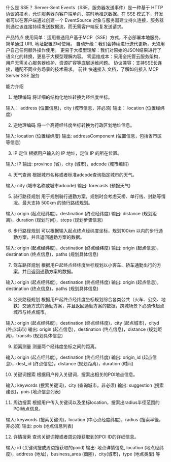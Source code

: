 什么是 SSE？
Server-Sent Events（SSE，服务器发送事件）是一种基于 HTTP 协议的技术，允许服务器向客户端单向、实时地推送数据。在 SSE 模式下，开发者可以在客户端通过创建一个 EventSource 对象与服务器建立持久连接，服务器则通过该连接持续发送数据流，而无需客户端反复发送请求。

产品特点
使用简单：适用普通用户基于MCP（SSE）方式，不必部署本地服务，简单通过 URL 地址配置即可使用。
自动升级：我们会持续进行迭代更新，无须用户自己任何额外操作使用。
更易于大模型理解：我们对原始的JSON结果进行了语义化的转换，更易于大模型理解内容。
零运维成本：采用全托管云服务架构，用户无需关心服务器维护、资源扩容等底层运维问题。
协议兼容：支持SSE长连接，适配不同业务场景的技术需求。
前往 快速接入 文档，了解如何接入 MCP Server SSE 服务

能力介绍

1. 地理编码
将详细的结构化地址转换为经纬度坐标。

输入： address (位置信息)，city (城市信息，非必须)
输出： location (位置经纬度)

2. 逆地理编码
将一个高德经纬度坐标转换为行政区划地址信息。

输入: location (位置经纬度)
输出: addressComponent (位置信息，包括省市区等信息)


3. IP 定位
根据用户输入的 IP 地址，定位 IP 的所在位置。

输入: IP
输出: province (省)，city (城市)，adcode (城市编码)

4. 天气查询
根据城市名称或者标准adcode查询指定城市的天气。

输入: city (城市名称或城市adcode)
输出: forecasts (预报天气)

5. 骑行路径规划
用于规划骑行通勤方案，规划时会考虑天桥、单行线、封路等情况。最大支持 500km 的骑行路线规划。

输入: origin (起点经纬度)，destination (终点经纬度)
输出: distance (规划距离)，duration (规划时间)，steps (规划步骤信息)

6. 步行路径规划
可以根据输入起点终点经纬度坐标，规划100km 以内的步行通勤方案，并且返回通勤方案的数据。

输入: origin (起点经纬度)，destination (终点经纬度)
输出: origin (起点信息)，destination (终点信息)，paths (规划具体信息)

7. 驾车路径规划
根据用户起终点经纬度坐标规划以小客车、轿车通勤出行的方案，并且返回通勤方案的数据。

输入: origin (起点经纬度)，destination (终点经纬度)
输出: origin (起点信息)，destination (终点信息)，paths (规划具体信息)

8. 公交路径规划
根据用户起终点经纬度坐标规划综合各类公共（火车、公交、地铁）交通方式的通勤方案，并且返回通勤方案的数据，跨城场景下必须传起点城市与终点城市。

输入: origin (起点经纬度)，destination (终点经纬度)，city (起点城市)，cityd (终点城市)
输出: origin (起点信息)，destination (终点信息)，distance (规划距离)，transits (规划具体信息)

9. 距离测量
测量两个经纬度坐标之间的距离。

输入: origin (起点经纬度)，destination (终点经纬度)
输出: origin_id (起点信息)，dest_id (终点信息)，distance (规划距离)，duration (时间)

10. 关键词搜索
根据用户传入关键词，搜索出相关的POI地点信息。

输入: keywords (搜索关键词)，city (查询城市，非必须)
输出: suggestion (搜索建议)，pois (地点信息列表)


11. 周边搜索
根据用户传入关键词以及坐标location，搜索出radius半径范围的POI地点信息。

输入: keywords (搜索关键词)，location (中心点经度纬度)，radius (搜索半径，非必须)
输出: pois (地点信息列表)


12. 详情搜索
查询关键词搜或者周边搜获取到的POI ID的详细信息。

输入: id (关键词搜或周边搜获取的poiid)
输出: 地点详情信息, location (地点经纬度)，address (地址)，business_area (商圈)，city(城市)，type (地点类型) 等
